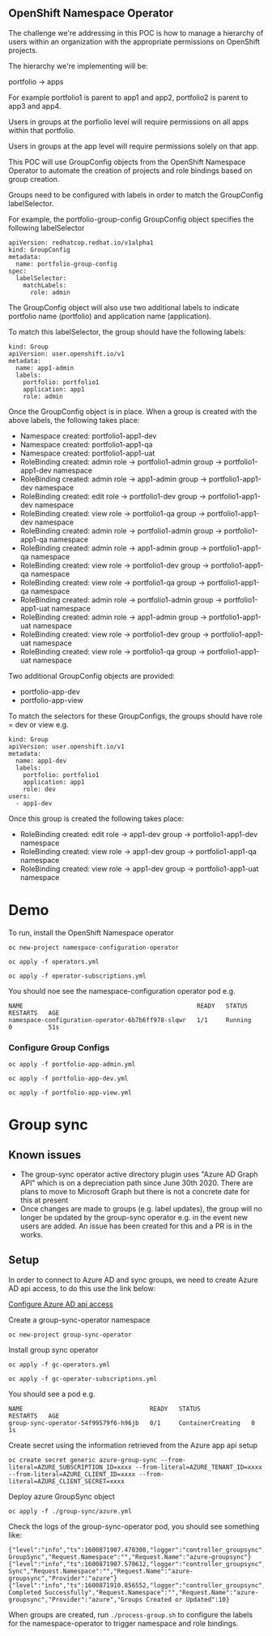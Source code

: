 ## OpenShift Namespace Operator

The challenge we're addressing in this POC is how to manage a hierarchy of users within an organization with the appropriate permissions on OpenShift projects.

The hierarchy we're implementing will be:

portfolio -> apps

For example portfolio1 is parent to app1 and app2, portfolio2 is parent to app3 and app4.

Users in groups at the porfiolio level will require permissions on all apps within that portfolio.

Users in groups at the app level will require permissions solely on that app. 

This POC will use GroupConfig objects from the OpenShift Namespace Operator to automate the creation of projects and role bindings based on group creation.

Groups need to be configured with labels in order to match the GroupConfig labelSelector.

For example, the portfolio-group-config GroupConfig object specifies the following labelSelector

```
apiVersion: redhatcop.redhat.io/v1alpha1
kind: GroupConfig
metadata:
  name: portfolio-group-config
spec:
  labelSelector:
    matchLabels:
      role: admin
```

The GroupConfig object will also use two additional labels to indicate portfolio name (portfolio) and application name (application).

To match this labelSelector, the group should have the following labels:

```
kind: Group
apiVersion: user.openshift.io/v1
metadata:
  name: app1-admin
  labels:
    portfolio: portfolio1
    application: app1
    role: admin

```

Once the GroupConfig object is in place.  When a group is created with the above labels, the following takes place:

* Namespace created:  portfolio1-app1-dev
* Namespace created:  portfolio1-app1-qa
* Namespace created:  portfolio1-app1-uat
* RoleBinding created: admin role -> portfolio1-admin group -> portfolio1-app1-dev namespace
* RoleBinding created: admin role -> app1-admin group -> portfolio1-app1-dev namespace
* RoleBinding created: edit role -> portfolio1-dev group -> portfolio1-app1-dev namespace
* RoleBinding created: view role -> portfolio1-qa group -> portfolio1-app1-dev namespace
* RoleBinding created: admin role -> portfolio1-admin group -> portfolio1-app1-qa namespace
* RoleBinding created: admin role -> app1-admin group -> portfolio1-app1-qa namespace
* RoleBinding created: view role -> portfolio1-dev group -> portfolio1-app1-qa namespace
* RoleBinding created: view role -> portfolio1-qa group -> portfolio1-app1-qa namespace
* RoleBinding created: admin role -> portfolio1-admin group -> portfolio1-app1-uat namespace
* RoleBinding created: admin role -> app1-admin group -> portfolio1-app1-uat namespace
* RoleBinding created: view role -> portfolio1-dev group -> portfolio1-app1-uat namespace
* RoleBinding created: view role -> portfolio1-qa group -> portfolio1-app1-uat namespace

Two additional GroupConfig objects are provided:

* portfolio-app-dev
* portfolio-app-view

To match the selectors for these GroupConfigs, the groups should have role = dev or view e.g.

```
kind: Group
apiVersion: user.openshift.io/v1
metadata:
  name: app1-dev
  labels:
    portfolio: portfolio1
    application: app1
    role: dev
users:
  - app1-dev
```

Once this group is created the following takes place:

* RoleBinding created: edit role -> app1-dev group -> portfolio1-app1-dev namespace
* RoleBinding created: view role -> app1-dev group -> portfolio1-app1-qa namespace
* RoleBinding created: view role -> app1-dev group -> portfolio1-app1-uat namespace

# Demo

To run, install the OpenShift Namespace operator

`oc new-project namespace-configuration-operator`

`oc apply -f operators.yml`

`oc apply -f operator-subscriptions.yml`

You should noe see the namespace-configuration operator pod e.g.

```
NAME                                                READY   STATUS    RESTARTS   AGE
namespace-configuration-operator-6b7b6ff978-slqwr   1/1     Running   0          51s
```

### Configure Group Configs

`oc apply -f portfolio-app-admin.yml`

`oc apply -f portfolio-app-dev.yml`

`oc apply -f portfolio-app-view.yml`

# Group sync

## Known issues

* The group-sync operator active directory plugin uses "Azure AD Graph API" which is on a depreciation path since June 30th 2020.  There are plans to move to Microsoft Graph but there is not a concrete date for this at present
* Once changes are made to groups (e.g. label updates), the group will no longer be updated by the group-sync operator e.g. in the event new users are added.  An issue has been created for this and a PR is in the works.

## Setup

In order to connect to Azure AD and sync groups, we need to create Azure AD api access, to do this use the link below:

[Configure Azure AD api access](azure-setup.md)

Create a group-sync-operator namespace 

`oc new-project group-sync-operator`

Install group sync operator

`oc apply -f gc-operators.yml`

`oc apply -f gc-operator-subscriptions.yml`

You should see a pod e.g.

```
NAME                                   READY   STATUS              RESTARTS   AGE
group-sync-operator-54f99579f6-h96jb   0/1     ContainerCreating   0          1s
```

Create secret using the information retrieved from the Azure app api setup

`oc create secret generic azure-group-sync --from-literal=AZURE_SUBSCRIPTION_ID=xxxx --from-literal=AZURE_TENANT_ID=xxxx --from-literal=AZURE_CLIENT_ID=xxxx --from-literal=AZURE_CLIENT_SECRET=xxxx`

Deploy azure GroupSync object

`oc apply -f ./group-sync/azure.yml`

Check the logs of the group-sync-operator pod, you should see something like:

```
{"level":"info","ts":1600871907.470308,"logger":"controller_groupsync","msg":"Reconciling GroupSync","Request.Namespace":"","Request.Name":"azure-groupsync"}
{"level":"info","ts":1600871907.570612,"logger":"controller_groupsync","msg":"Beginning Sync","Request.Namespace":"","Request.Name":"azure-groupsync","Provider":"azure"}
{"level":"info","ts":1600871910.856552,"logger":"controller_groupsync","msg":"Sync Completed Successfully","Request.Namespace":"","Request.Name":"azure-groupsync","Provider":"azure","Groups Created or Updated":10}
```

When groups are created, run `./process-group.sh` to configure the labels for the namespace-operator to trigger namespace and role bindings.


